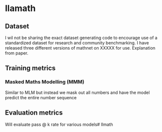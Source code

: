 # llamath

## Dataset
I wil not be sharing the exact dataset generating code to encourage use of a standardized dataset for research and community benchmarking. I have released three different versions of mathnet on XXXXX for use.
Explanation from paper. 

## Training metrics

### Masked Maths Modelling (MMM)
Similar to MLM but instead we mask out all numbers and have the model predict the entire number sequence

## Evaluation metrics
Will evaluate pass @ k rate for various models# llmath
